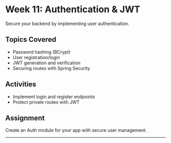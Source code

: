 # Week 11: Authentication & JWT

Secure your backend by implementing user authentication.

## Topics Covered

- Password hashing (BCrypt)
- User registration/login
- JWT generation and verification
- Securing routes with Spring Security

## Activities

- Implement login and register endpoints
- Protect private routes with JWT

## Assignment

Create an Auth module for your app with secure user management.

---
